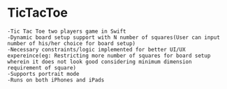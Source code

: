 # TicTacToe
    -Tic Tac Toe two players game in Swift
    -Dynamic board setup support with N number of squares(User can input number of his/her choice for board setup)
    -Necessary constraints/logic implemented for better UI/UX expereince(eg: Restricting more number of squares for board setup wherein it does not look good considering minimum dimension requirement of square)
    -Supports portrait mode
    -Runs on both iPhones and iPads
